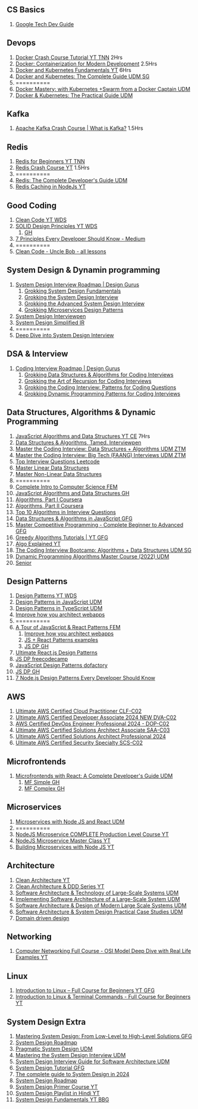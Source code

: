 ## CS Basics
1. [Google Tech Dev Guide](https://techdevguide.withgoogle.com/)

## Devops

1. [Docker Crash Course Tutorial YT TNN](https://www.youtube.com/playlist?list=PL4cUxeGkcC9hxjeEtdHFNYMtCpjNBm3h7) 2Hrs
2. [Docker: Containerization for Modern Development](https://learn.piyushgarg.dev/learn/docker) 2.5Hrs
3. [Docker and Kubernetes Fundamentals YT](https://youtu.be/kTp5xUtcalw?si=3nbs3lElJr1JgmLD) 6Hrs
4. [Docker and Kubernetes: The Complete Guide UDM SG](https://www.udemy.com/course/docker-and-kubernetes-the-complete-guide/)
5. ==========
6. [Docker Mastery: with Kubernetes +Swarm from a Docker Captain UDM](https://www.udemy.com/course/docker-mastery/)
7. [Docker & Kubernetes: The Practical Guide UDM](https://www.udemy.com/course/docker-kubernetes-the-practical-guide/)

## Kafka

1. [Apache Kafka Crash Course | What is Kafka?](https://www.youtube.com/watch?v=ZJJHm_bd9Zo) 1.5Hrs

## Redis

1. [Redis for Beginners YT TNN](https://www.youtube.com/playlist?list=PL4cUxeGkcC9h3V2eqhi8rRdIDJshP-b4P)
2. [Redis Crash Course YT](https://www.youtube.com/watch?v=Vx2zPMPvmug) 1.5Hrs
3. ==========
4. [Redis: The Complete Developer's Guide UDM](https://www.udemy.com/course/redis-the-complete-developers-guide-p/)
5. [Redis Caching in NodeJs YT](https://www.youtube.com/watch?v=oaJq1mQ3dFI)

## Good Coding

1. [Clean Code YT WDS](https://www.youtube.com/playlist?list=PLZlA0Gpn_vH-xGQ-nQ87rXI7QkM6W3E79)
2. [SOLID Design Principles YT WDS](https://www.youtube.com/playlist?list=PLZlA0Gpn_vH9kocFX7R7BAe_CvvOCO_p9)
   1. [GH](https://github.com/pankajspace/15-js-oop-solid)
3. [7 Principles Every Developer Should Know - Medium](https://levelup.gitconnected.com/7-principles-every-developer-should-know-a7da7ed5700e)
4. ==========
5. [Clean Code - Uncle Bob - all lessons](https://www.youtube.com/playlist?list=PLmmYSbUCWJ4x1GO839azG_BBw8rkh-zOj)

## System Design & Dynamin programming

1. [System Design Interview Roadmap | Design Gurus](https://www.designgurus.io/path/system-design-interview-playbook)
   1. [Grokking System Design Fundamentals](https://www.designgurus.io/course/grokking-system-design-fundamentals)
   2. [Grokking the System Design Interview](https://www.designgurus.io/course/grokking-the-system-design-interview)
   3. [Grokking the Advanced System Design Interview](https://www.designgurus.io/course/grokking-the-advanced-system-design-interview)
   4. [Grokking Microservices Design Patterns](https://www.designgurus.io/course/grokking-microservices-design-patterns)
2. [System Design Interviewpen](https://interviewpen.com/courses/system-design/introduction-to-system-design)
3. [System Design Simplified IR](https://interviewready.io/learn/system-design-course)
4. ==========
5. [Deep Dive into System Design Interview](https://www.educative.io/path/deep-dive-into-system-design-interview)

## DSA & Interview

1. [Coding Interview Roadmap | Design Gurus](https://www.designgurus.io/path/coding-interview-playbook)
   1. [Grokking Data Structures & Algorithms for Coding Interviews](https://www.designgurus.io/course/grokking-data-structures-for-coding-interviews)
   2. [Grokking the Art of Recursion for Coding Interviews](https://www.designgurus.io/course/grokking-recursion-for-coding-interview)
   3. [Grokking the Coding Interview: Patterns for Coding Questions](https://www.designgurus.io/course/grokking-the-coding-interview)
   4. [Grokking Dynamic Programming Patterns for Coding Interviews](https://www.designgurus.io/course/grokking-dynamic-programming)

## Data Structures, Algorithms & Dynamic Programming

1. [JavaScript Algorithms and Data Structures YT CE](https://www.youtube.com/playlist?list=PLC3y8-rFHvwjPxNAKvZpdnsr41E0fCMMP) 7Hrs
2. [Data Structures & Algorithms, Tamed. Interviewpen](https://interviewpen.com/courses/data-structures-and-algorithms)
3. [Master the Coding Interview: Data Structures + Algorithms UDM ZTM](https://www.udemy.com/course/master-the-coding-interview-data-structures-algorithms/)
4. [Master the Coding Interview: Big Tech (FAANG) Interviews UDM ZTM](https://www.udemy.com/course/master-the-coding-interview-big-tech-faang-interviews/)
5. [Top Interview Questions Leetcode](https://leetcode.com/problem-list/top-interview-questions/)
6. [Master Linear Data Structures](https://codedamn.com/learn/linear-data-structures?coupon=PIYUSHG#buy)
7. [Master Non-Linear Data Structures](https://codedamn.com/learn/non-linear-data-structures?coupon=PIYUSHG#buy)
8. ==========
9. [Complete Intro to Computer Science FEM](https://frontendmasters.com/courses/computer-science-v2/)
10. [JavaScript Algorithms and Data Structures GH](https://github.com/trekhleb/javascript-algorithms)
11. [Algorithms, Part I Coursera](https://www.coursera.org/learn/algorithms-part1)
12. [Algorithms, Part II Coursera](https://www.coursera.org/learn/algorithms-part2)
13. [Top 10 Algorithms in Interview Questions](https://www.geeksforgeeks.org/top-10-algorithms-in-interview-questions/)
14. [Data Structures & Algorithms in JavaScript GFG](https://www.geeksforgeeks.org/batch/dsa-using-javascript?tab=Chapters)
15. [Master Competitive Programming - Complete Beginner to Advanced GFG](https://www.geeksforgeeks.org/batch/competitive-programming?tab=Chapters)
16. [Greedy Algorithms Tutorials | YT GFG](https://www.youtube.com/playlist?list=PLqM7alHXFySESatj68JKWHRVhoJ1BxtLW)
17. [Algo Explained YT](https://www.youtube.com/playlist?list=PLDN4rrl48XKpZkf03iYFl-O29szjTrs_O)
18. [The Coding Interview Bootcamp: Algorithms + Data Structures UDM SG](https://www.udemy.com/course/coding-interview-bootcamp-algorithms-and-data-structure)
19. [Dynamic Programming Algorithms Master Course (2022) UDM](https://www.udemy.com/course/dynamic-programming-master-course-coding-minutes/)
20. [Senior](https://asksenior.in/)

## Design Patterns

1. [Design Patterns YT WDS](https://www.youtube.com/playlist?list=PLZlA0Gpn_vH_CthENcPCM0Dww6a5XYC7f)
2. [Design Patterns in JavaScript UDM](https://www.udemy.com/course/design-patterns-javascript/)
3. [Design Patterns in TypeScript UDM](https://www.udemy.com/course/design-patterns-in-typescript/)
4. [Improve how you architect webapps](https://www.patterns.dev/)
5. ==========
6. [A Tour of JavaScript & React Patterns FEM](https://frontendmasters.com/courses/tour-js-patterns/)
   1. [Improve how you architect webapps](https://www.patterns.dev/)
   2. [JS + React Patterns examples](https://javascriptpatterns.vercel.app/patterns)
   3. [JS DP GH](https://github.com/pankajspace?tab=repositories&q=patterns)
7. [Ultimate React.js Design Patterns](https://codedamn.com/learn/react-design-patterns?coupon=PIYUSHG#buy)
8. [JS DP freecodecamp](https://www.freecodecamp.org/news/javascript-design-patterns-explained/)
9. [JavaScript Design Patterns dofactory](https://www.dofactory.com/javascript/design-patterns)
10. [JS DP GH](https://github.com/pankajspace/07-js-design-patterns)
11. [7 Node.js Design Patterns Every Developer Should Know](https://blog.bitsrc.io/nodejs-design-patterns-must-know-8ef0a73b3339)

## AWS

1. [Ultimate AWS Certified Cloud Practitioner CLF-C02](https://www.udemy.com/course/aws-certified-cloud-practitioner-new/)
2. [Ultimate AWS Certified Developer Associate 2024 NEW DVA-C02](https://www.udemy.com/course/aws-certified-developer-associate-dva-c01/)
3. [AWS Certified DevOps Engineer Professional 2024 - DOP-C02](https://www.udemy.com/course/aws-certified-devops-engineer-professional-hands-on/)
4. [Ultimate AWS Certified Solutions Architect Associate SAA-C03](https://www.udemy.com/course/aws-certified-solutions-architect-associate-saa-c03/)
5. [Ultimate AWS Certified Solutions Architect Professional 2024](https://www.udemy.com/course/aws-solutions-architect-professional/)
6. [Ultimate AWS Certified Security Specialty SCS-C02](https://www.udemy.com/course/ultimate-aws-certified-security-specialty/)

## Microfrontends

1. [Microfrontends with React: A Complete Developer's Guide UDM](https://www.udemy.com/course/microfrontend-course/)
   1. [MF Simple GH](https://github.com/pankajspace/17-micro-frontends-sg-simple)
   2. [MF Complex GH](https://github.com/pankajspace/17-micro-frontends-sg-complex)

## Microservices

1. [Microservices with Node JS and React UDM](https://www.udemy.com/course/microservices-with-node-js-and-react/)
2. ==========
3. [NodeJS Microservice COMPLETE Production Level Course YT](https://www.youtube.com/playlist?list=PLaLqLOj2bk9ZV2RhqXzABUP5QSg42uJEs)
4. [NodeJS Microservice Master Class YT](https://www.youtube.com/playlist?list=PLaLqLOj2bk9Y0GmLjiXnX402SKYAGQiRr)
5. [Building Microservices with Node JS YT](https://www.youtube.com/playlist?list=PLIGDNOJWiL182j1bD_nQm-SxARR5s977O)

## Architecture

1. [Clean Architecture YT](https://www.youtube.com/playlist?list=PLby1BKAzwnsFAaLCt--kofuHOfRIOGtPi)
2. [Clean Architecture & DDD Series YT](https://www.youtube.com/playlist?list=PLYpjLpq5ZDGstQ5afRz-34o_0dexr1RGa)
3. [Software Architecture & Technology of Large-Scale Systems UDM](https://www.udemy.com/course/developer-to-architect/)
4. [Implementing Software Architecture of a Large-Scale System UDM](https://www.udemy.com/course/implementing-software-architecture/)
5. [Software Architecture & Design of Modern Large Scale Systems UDM](https://www.udemy.com/course/software-architecture-design-of-modern-large-scale-systems/)
6. [Software Architecture & System Design Practical Case Studies UDM](https://www.udemy.com/course/software-architecture-system-design-practical-case-studies/)
7. [Domain driven design](https://www.geeksforgeeks.org/domain-driven-design-ddd/)

## Networking

1. [Computer Networking Full Course - OSI Model Deep Dive with Real Life Examples YT](https://www.youtube.com/watch?v=IPvYjXCsTg8&list=PL9gnSGHSqcnoqBXdMwUTRod4Gi3eac2Ak)

## Linux

1. [Introduction to Linux – Full Course for Beginners YT GFG](https://www.youtube.com/watch?v=sWbUDq4S6Y8)
2. [Introduction to Linux & Terminal Commands - Full Course for Beginners YT](https://www.youtube.com/watch?v=iwolPf6kN-k&list=PL9gnSGHSqcnoqBXdMwUTRod4Gi3eac2Ak)

## System Design Extra

1. [Mastering System Design: From Low-Level to High-Level Solutions GFG](https://www.geeksforgeeks.org/batch/sd-self-paced?tab=Chapters)
2. [System Design Roadmap](https://whimsical.com/system-design-roadmap-by-tanya-rajhans-HBWU4L6HGs1x9HkAfHBj2U)
3. [Pragmatic System Design UDM](https://www.udemy.com/course/pragmatic-system-design/)
4. [Mastering the System Design Interview UDM](https://www.udemy.com/course/system-design-interview-prep/)
5. [System Design Interview Guide for Software Architecture UDM](https://www.udemy.com/course/system-design-a-comprehensive-guide/)
6. [System Design Tutorial GFG](https://www.geeksforgeeks.org/system-design-tutorial/)
7. [The complete guide to System Design in 2024](https://www.educative.io/blog/complete-guide-to-system-design)
8. [System Design Roadmap](https://roadmap.sh/system-design)
9. [System Design Primer Course YT](https://www.youtube.com/playlist?list=PLTCrU9sGyburBw9wNOHebv9SjlE4Elv5a)
10. [System Design Playlist in Hindi YT](https://www.youtube.com/playlist?list=PLA3GkZPtsafZdyC5iucNM_uhqGJ5yFNUM)
11. [System Design Fundamentals YT BBG](https://www.youtube.com/playlist?list=PLCRMIe5FDPsd0gVs500xeOewfySTsmEjf)
